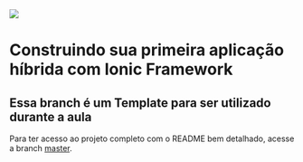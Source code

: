 <img src="https://storage.googleapis.com/golden-wind/experts-club/capa-github.svg" />

# Construindo sua primeira aplicação híbrida com Ionic Framework

## Essa branch é um Template para ser utilizado durante a aula

Para ter acesso ao projeto completo com o README bem detalhado, acesse a branch [master](https://github.com/rocketseat-experts-club/ionic-my-first-app-2022-03-28/tree/master).
